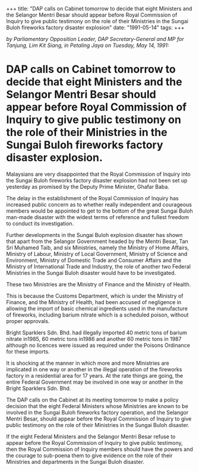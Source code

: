+++ 
title: "DAP calls on Cabinet tomorrow to decide that eight Ministers and the Selangor Mentri Besar should appear before Royal Commission of Inquiry to give public testimony on the role of their Ministries in the Sungai Buloh fireworks factory disaster explosion"
date: "1991-05-14"
tags:
+++

_by Parliamentary Opposition Leader, DAP Secretary-General and MP for Tanjung, Lim Kit Siang, in Petaling Jaya on Tuesday, May 14, 1991:_

# DAP calls on Cabinet tomorrow to decide that eight Ministers and the Selangor Mentri Besar should appear before Royal Commission of Inquiry to give public testimony on the role of their Ministries in the Sungai Buloh fireworks factory disaster explosion.

Malaysians are very disappointed that the Royal Commission of Inquiry into the Sungai Buloh fireworks factory disaster explosion had not been set up yesterday as promised by the Deputy Prime Minister, Ghafar Baba.</u>

The delay in the establishment of the Royal Commission of Inquiry has increased public concern as to whether really independent and courageous members would be appointed to get to the bottom of the great Sungai Buloh man-made disaster with the widest terms of reference and fullest freedom to conduct its investigation.

Further developments in the Sungai Buloh explosion disaster has shown that apart from the Selangor Government headed by the Mentri Besar, Tan Sri Muhamed Taib, and six Ministries, namely the Ministry of Home Affairs, Ministry of Labour, Ministry of Local Government, Ministry of Science and Environment, Ministry of Domestic Trade and Consumer Affairs and the Ministry of International Trade and Industry, the role of another two Federal Ministries in the Sungai Buloh disaster would have to be investigated.

These two Ministries are the Ministry of Finance and the Ministry of Health.

This is because the Customs Department, which is under the Ministry of Finance, and the Ministry of Health, had been accused of negligence in allowing the import of basic chemical ingredients used in the manufacture of fireworks, including barium nitrate which is a scheduled poison, without proper approvals.

Bright Sparklers Sdn. Bhd. had illegally imported 40 metric tons of barium nitrate in1985, 60 metric tons in1986 and another 60 metric tons in 1987 although no licences were issued as required under the Poisons Ordinance for these imports.

It is shocking at the manner in which more and more Ministries are implicated in one way or another in the illegal operation of the fireworks factory in a residential area for 17 years. At the rate things are going, the entire Federal Government may be involved in one way or another in the Bright Sparklers Sdn. Bhd.

The DAP calls on the Cabinet at its meeting tomorrow to make a policy decision that the eight Federal Ministers whose Ministries are known to be involved in the Sungai Buloh fireworks factory operation, and the Selangor Mentri Besar, should appear before the Royal Commission of Inquiry to give public testimony on the role of their Ministries in the Sungai Buloh disaster.

If the eight Federal Ministers and the Selangor Mentri Besar refuse to appear before the Royal Commission of Inquiry to give public testimony, then the Royal Commission of Inquiry members should have the powers and the courage to sub-poena them to give evidence on the role of their Ministries and departments in the Sungai Buloh disaster.
 
